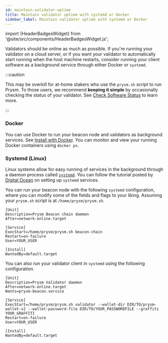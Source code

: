 ```yaml
---
id: maintain-validator-uptime
title: Maintain validator uptime with systemd or Docker
sidebar_label: Maintain validator uptime with systemd or Docker
---
```


import {HeaderBadgesWidget} from '@site/src/components/HeaderBadgesWidget.js';

<HeaderBadgesWidget />

Validators should be online as much as possible. If you're running your validator on a cloud server, or if you want your validator to automatically start running when the host machine restarts, consider running your client software as a background service through either Docker or `systemd`. 

:::caution

This may be overkill for at-home stakers who use the `prysm.sh` script to run Prysm. To those users, we recommend **keeping it simple** by occasionally checking the status of your validator. See [Check Software Status](/monitoring-alerts-metrics/check-node-and-validator-status.md) to learn more.

:::

### Docker

You can use Docker to run your beacon node and validators as background services. See [Install with Docker](/install-prysm/install-with-docker.md). You can monitor and view your running Docker containers using `docker ps`.

### Systemd (Linux)

Linux systems allow for easy running of services in the background through a daemon process called [`systemd`](https://www.digitalocean.com/community/tutorials/systemd-essentials-working-with-services-units-and-the-journal). You can follow the tutorial posted by [Digital Ocean](https://www.digitalocean.com/community/tutorials/systemd-essentials-working-with-services-units-and-the-journal) on setting up `systemd` services.

You can run your beacon node with the following `systemd` configuration, where you can modify some of the fields and flags to your liking. Assuming your `prysm.sh` script is at `/home/prysm/prysm.sh`.

```text
[Unit]
Description=Prysm Beacon chain daemon
After=network-online.target

[Service]
ExecStart=/home/prysm/prysm.sh beacon-chain
Restart=on-failure
User=YOUR_USER

[Install]
WantedBy=default.target
```

You can also run your validator client in `systemd` using the following configuration.

```text
[Unit]
Description=Prysm Validator daemon
After=network-online.target
Wants=prysm-beacon.service

[Service]
ExecStart=/home/prysm/prysm.sh validator --wallet-dir DIR/TO/prysm-wallet-v2 --wallet-password-file DIR/TO/YOUR_PASSWORDFILE --graffiti YOUR_GRAFFITI
Restart=on-failure
User=YOUR_USER

[Install]
WantedBy=default.target
```
